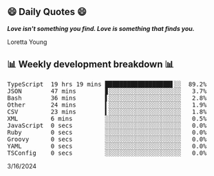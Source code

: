 ## 😄 Daily Quotes 😄

_**Love isn't something you find. Love is something that finds you.**_

Loretta Young



## 📊 Weekly development breakdown 📊

<pre>TypeScript  19 hrs 19 mins ██████████████████▋░░  89.2%
JSON        47 mins        ▊░░░░░░░░░░░░░░░░░░░░   3.7%
Bash        36 mins        ▌░░░░░░░░░░░░░░░░░░░░   2.8%
Other       24 mins        ▍░░░░░░░░░░░░░░░░░░░░   1.9%
CSV         23 mins        ▍░░░░░░░░░░░░░░░░░░░░   1.8%
XML         6 mins         ░░░░░░░░░░░░░░░░░░░░░   0.5%
JavaScript  0 secs         ░░░░░░░░░░░░░░░░░░░░░   0.0%
Ruby        0 secs         ░░░░░░░░░░░░░░░░░░░░░   0.0%
Groovy      0 secs         ░░░░░░░░░░░░░░░░░░░░░   0.0%
YAML        0 secs         ░░░░░░░░░░░░░░░░░░░░░   0.0%
TSConfig    0 secs         ░░░░░░░░░░░░░░░░░░░░░   0.0%</pre>

3/16/2024